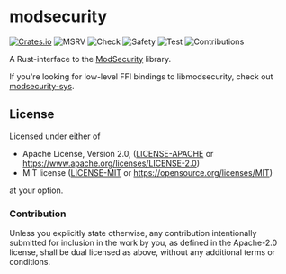 # modsecurity

[![Crates.io](https://img.shields.io/crates/v/modsecurity.svg)](https://crates.io/crates/modsecurity) ![MSRV](https://img.shields.io/badge/msrv-1.58.1-orange) ![Check](https://github.com/rkrishn7/rust-modsecurity/actions/workflows/check.yml/badge.svg) ![Safety](https://github.com/rkrishn7/rust-modsecurity/actions/workflows/safety.yml/badge.svg) ![Test](https://github.com/rkrishn7/rust-modsecurity/actions/workflows/test.yml/badge.svg) ![Contributions](https://img.shields.io/badge/contributions-welcome-green)


A Rust-interface to the [ModSecurity](https://github.com/owasp-modsecurity/ModSecurity/) library.

If you're looking for low-level FFI bindings to libmodsecurity, check out [modsecurity-sys](./modsecurity-sys/README.md).

## License

Licensed under either of

* Apache License, Version 2.0, ([LICENSE-APACHE](LICENSE-APACHE) or https://www.apache.org/licenses/LICENSE-2.0)
* MIT license ([LICENSE-MIT](LICENSE-MIT) or https://opensource.org/licenses/MIT)

at your option.

### Contribution

Unless you explicitly state otherwise, any contribution intentionally
submitted for inclusion in the work by you, as defined in the Apache-2.0
license, shall be dual licensed as above, without any additional terms or
conditions.
